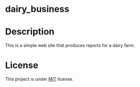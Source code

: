 # dairy_business

# Description
This is a simple web site that produces reports for a dairy farm. 


# License
This project is under [MIT](https://github.com/Ab9laziz/dairy_business/blob/master/licence) license.
